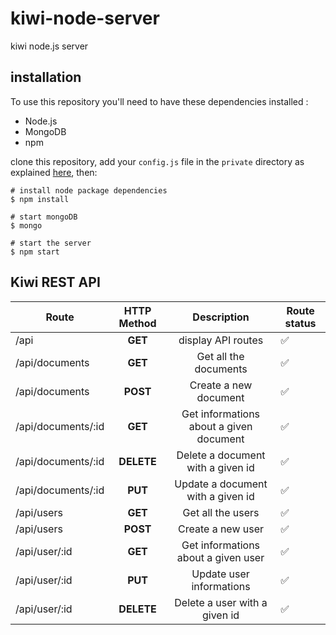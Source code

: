 # kiwi-node-server
kiwi node.js server

## installation

To use this repository you'll need to have these dependencies installed :
 - Node.js
 - MongoDB
 - npm

clone this repository, add your `config.js` file in the `private` directory as explained [here](private), then:

```shell
# install node package dependencies
$ npm install

# start mongoDB
$ mongo

# start the server
$ npm start
```


## Kiwi REST API

| Route              | HTTP Method |               Description               | Route status       |
|--------------------|:-----------:|:---------------------------------------:|--------------------|
| /api               | **GET**     | display API routes                      | :white_check_mark: |
| /api/documents     | **GET**     | Get all the documents                   | :white_check_mark: |
| /api/documents     | **POST**    | Create a new document                   | :white_check_mark: |
| /api/documents/:id | **GET**     | Get informations about a given document | :white_check_mark: |
| /api/documents/:id | **DELETE**  | Delete a document with a given id       | :white_check_mark: |
| /api/documents/:id | **PUT**     | Update a document with a given id       | :white_check_mark: |
| /api/users         | **GET**     | Get all the users                       | :white_check_mark: |
| /api/users         | **POST**    | Create a new user                       | :white_check_mark: |
| /api/user/:id      | **GET**     | Get informations about a given user     | :white_check_mark: |
| /api/user/:id      | **PUT**     | Update user informations                | :white_check_mark: |
| /api/user/:id      | **DELETE**  | Delete a user with a given id           | :white_check_mark: |
